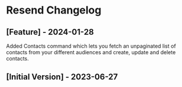 # Resend Changelog

## [Feature] - 2024-01-28

Added Contacts command which lets you fetch an unpaginated list of contacts from your different audiences and create, update and delete contacts.

## [Initial Version] - 2023-06-27
